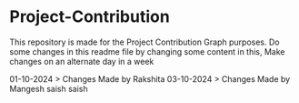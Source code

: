 # Project-Contribution

This repository is made for the Project Contribution Graph purposes.
Do some changes in this readme file by changing some content in this, 
Make changes on an alternate day in a week

01-10-2024 > Changes Made by Rakshita
03-10-2024 > Changes Made by Mangesh
saish
saish
